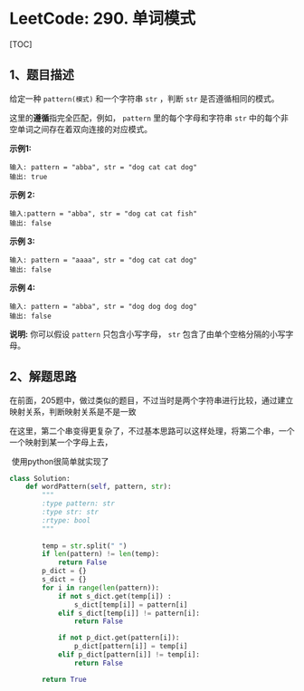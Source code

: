 # LeetCode: 290. 单词模式

[TOC]

## 1、题目描述

给定一种 `pattern(模式)` 和一个字符串 `str` ，判断 `str` 是否遵循相同的模式。

这里的**遵循**指完全匹配，例如， `pattern` 里的每个字母和字符串 `str` 中的每个非空单词之间存在着双向连接的对应模式。

**示例1:**

```
输入: pattern = "abba", str = "dog cat cat dog"
输出: true
```

**示例 2:**

```
输入:pattern = "abba", str = "dog cat cat fish"
输出: false
```

**示例 3:**

```
输入: pattern = "aaaa", str = "dog cat cat dog"
输出: false
```

**示例 4:**

```
输入: pattern = "abba", str = "dog dog dog dog"
输出: false
```

**说明:**
你可以假设 `pattern` 只包含小写字母， `str` 包含了由单个空格分隔的小写字母。   



## 2、解题思路

​	在前面，205题中，做过类似的题目，不过当时是两个字符串进行比较，通过建立映射关系，判断映射关系是不是一致

​	在这里，第二个串变得更复杂了，不过基本思路可以这样处理，将第二个串，一个一个映射到某一个字母上去，



​	使用python很简单就实现了

```python
class Solution:
    def wordPattern(self, pattern, str):
        """
        :type pattern: str
        :type str: str
        :rtype: bool
        """
        
        temp = str.split(" ")
        if len(pattern) != len(temp):
            return False
        p_dict = {}
        s_dict = {}
        for i in range(len(pattern)):
            if not s_dict.get(temp[i]) :
                s_dict[temp[i]] = pattern[i]
            elif s_dict[temp[i]] != pattern[i]:
                return False

            if not p_dict.get(pattern[i]):
                p_dict[pattern[i]] = temp[i]
            elif p_dict[pattern[i]] != temp[i]:
                return False

        return True
        
```

